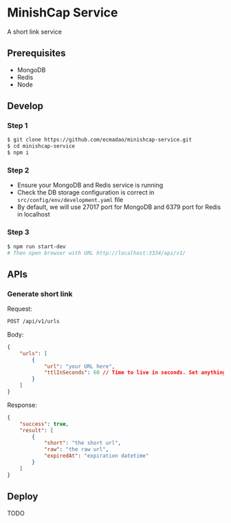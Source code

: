 # MinishCap Service

A short link service

## Prerequisites

- MongoDB
- Redis
- Node

## Develop

### Step 1

```bash
$ git clone https://github.com/ecmadao/minishcap-service.git
$ cd minishcap-service
$ npm i
```

### Step 2

- Ensure your MongoDB and Redis service is running
- Check the DB storage configuration is correct in `src/config/env/development.yaml` file
- By default, we will use 27017 port for MongoDB and 6379 port for Redis in localhost

### Step 3

```bash
$ npm run start-dev
# Then open browser with URL http://localhost:3334/api/v1/
```

## APIs

### Generate short link

Request:

```bash
POST /api/v1/urls
```

Body:

```json
{
    "urls": [
        {
            "url": "your URL here",
            "ttlInSeconds": 60 // Time to live in seconds. Set anything < 0 (like -1) if it has no expire time
        }
    ]
}
```

Response:

```json
{
    "success": true,
    "result": [
        {
            "short": "the short url",
            "raw": "the raw url",
            "expiredAt": "expiration datetime"
        }
    ]
}
```

## Deploy

TODO
